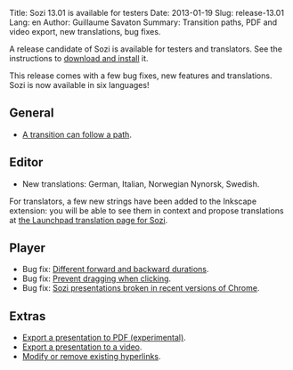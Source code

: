 Title: Sozi 13.01 is available for testers
Date: 2013-01-19
Slug: release-13.01
Lang: en
Author: Guillaume Savaton
Summary:
    Transition paths, PDF and video export, new translations, bug fixes.

A release candidate of Sozi is available for testers and translators.
See the instructions to [download and install](|filename|/pages/en/install.md) it.

This release comes with a few bug fixes, new features and translations.
Sozi is now available in six languages!

General
-------

* [A transition can follow a path](https://github.com/senshu/Sozi/issues/8).

Editor
------

* New translations: German, Italian, Norwegian Nynorsk, Swedish.

For translators, a few new strings have been added to the Inkscape
extension: you will be able to see them in context and propose
translations at [the Launchpad translation page for Sozi](https://translations.launchpad.net/sozi).

Player
------
* Bug fix: [Different forward and backward durations](https://github.com/senshu/Sozi/issues/148).
* Bug fix: [Prevent dragging when clicking](https://github.com/senshu/Sozi/issues/52).
* Bug fix: [Sozi presentations broken in recent versions of Chrome](https://github.com/senshu/Sozi/issues/167).

Extras
------

* [Export a presentation to PDF (experimental)](https://github.com/senshu/Sozi/issues/14).
* [Export a presentation to a video](https://github.com/senshu/Sozi/issues/15).
* [Modify or remove existing hyperlinks](https://github.com/senshu/Sozi/issues/147).

